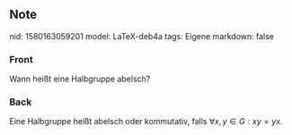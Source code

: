 ## Note
nid: 1580163059201
model: LaTeX-deb4a
tags: Eigene
markdown: false

### Front
Wann heißt eine Halbgruppe abelsch?

### Back
Eine Halbgruppe heißt abelsch oder kommutativ, falls $\forall x,y \in G: xy = yx$.
